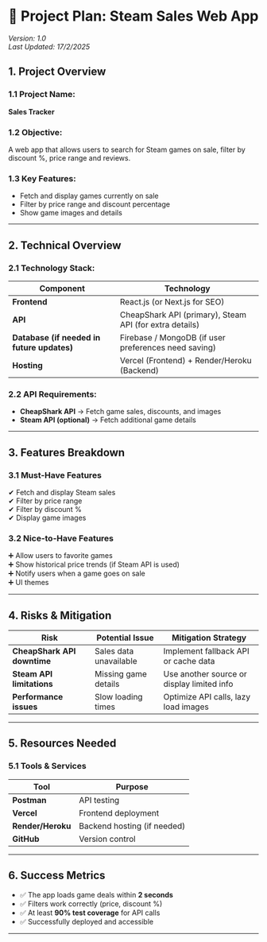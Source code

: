 # **📌 Project Plan: Steam Sales Web App**  
*Version: 1.0*  
*Last Updated: 17/2/2025*  

## **1. Project Overview**  
### **1.1 Project Name:**  
**Sales Tracker**  

### **1.2 Objective:**  
A web app that allows users to search for Steam games on sale, filter by discount %, price range and reviews.  

### **1.3 Key Features:**  
- Fetch and display games currently on sale  
- Filter by price range and discount percentage  
- Show game images and details  

---

## **2. Technical Overview**  
### **2.1 Technology Stack:**  
| Component  | Technology |
|------------|------------|
| **Frontend**  | React.js (or Next.js for SEO) |
| **API**  | CheapShark API (primary), Steam API (for extra details) |
| **Database (if needed in future updates)**  | Firebase / MongoDB (if user preferences need saving) |
| **Hosting**  | Vercel (Frontend) + Render/Heroku (Backend) |

### **2.2 API Requirements:**  
- **CheapShark API** → Fetch game sales, discounts, and images  
- **Steam API (optional)** → Fetch additional game details  

---

## **3. Features Breakdown**  
### **3.1 Must-Have Features**  
✔ Fetch and display Steam sales  
✔ Filter by price range  
✔ Filter by discount %  
✔ Display game images  

### **3.2 Nice-to-Have Features**  
➕ Allow users to favorite games  
➕ Show historical price trends (if Steam API is used)  
➕ Notify users when a game goes on sale  
➕ UI themes

---

## **4. Risks & Mitigation**  
| Risk | Potential Issue | Mitigation Strategy |
|------------|--------------------|------------------|
| **CheapShark API downtime** | Sales data unavailable | Implement fallback API or cache data |
| **Steam API limitations** | Missing game details | Use another source or display limited info |
| **Performance issues** | Slow loading times | Optimize API calls, lazy load images |

---

## **5. Resources Needed**  
### **5.1 Tools & Services**  
| Tool | Purpose |
|------------|------------|
| **Postman** | API testing |
| **Vercel** | Frontend deployment |
| **Render/Heroku** | Backend hosting (if needed) |
| **GitHub** | Version control |

---

## **6. Success Metrics**  
- ✅ The app loads game deals within **2 seconds**  
- ✅ Filters work correctly (price, discount %)  
- ✅ At least **90% test coverage** for API calls  
- ✅ Successfully deployed and accessible  

---